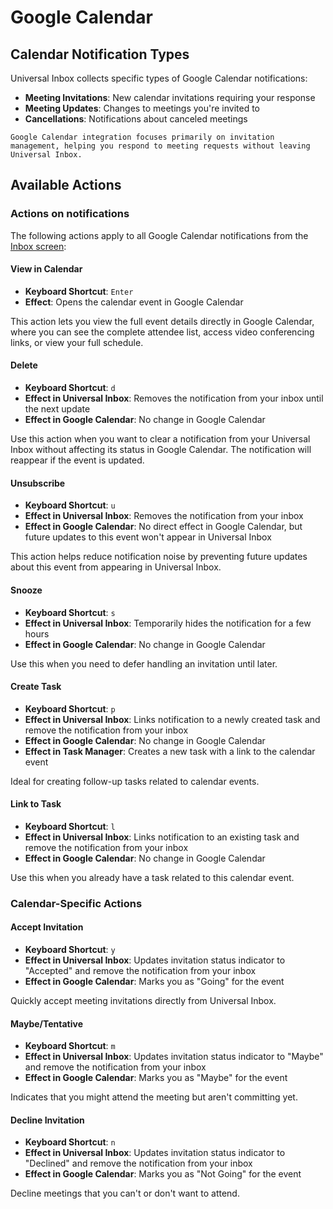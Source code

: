 # Google Calendar

## Calendar Notification Types

Universal Inbox collects specific types of Google Calendar notifications:

- **Meeting Invitations**: New calendar invitations requiring your response
- **Meeting Updates**: Changes to meetings you're invited to
- **Cancellations**: Notifications about canceled meetings

```admonish note
Google Calendar integration focuses primarily on invitation management, helping you respond to meeting requests without leaving Universal Inbox.
```

## Available Actions

### Actions on notifications

The following actions apply to all Google Calendar notifications from the [Inbox screen](../../quick_start/inbox_screen.md):

#### View in Calendar

- **Keyboard Shortcut**: `Enter`
- **Effect**: Opens the calendar event in Google Calendar

This action lets you view the full event details directly in Google Calendar, where you can see the complete attendee list, access video conferencing links, or view your full schedule.

#### Delete

- **Keyboard Shortcut**: `d`
- **Effect in Universal Inbox**: Removes the notification from your inbox until the next update
- **Effect in Google Calendar**: No change in Google Calendar

Use this action when you want to clear a notification from your Universal Inbox without affecting its status in Google Calendar. The notification will reappear if the event is updated.

#### Unsubscribe

- **Keyboard Shortcut**: `u`
- **Effect in Universal Inbox**: Removes the notification from your inbox
- **Effect in Google Calendar**: No direct effect in Google Calendar, but future updates to this event won't appear in Universal Inbox

This action helps reduce notification noise by preventing future updates about this event from appearing in Universal Inbox.

#### Snooze

- **Keyboard Shortcut**: `s`
- **Effect in Universal Inbox**: Temporarily hides the notification for a few hours
- **Effect in Google Calendar**: No change in Google Calendar

Use this when you need to defer handling an invitation until later.

#### Create Task

- **Keyboard Shortcut**: `p`
- **Effect in Universal Inbox**: Links notification to a newly created task and remove the notification from your inbox
- **Effect in Google Calendar**: No change in Google Calendar
- **Effect in Task Manager**: Creates a new task with a link to the calendar event

Ideal for creating follow-up tasks related to calendar events.

#### Link to Task

- **Keyboard Shortcut**: `l`
- **Effect in Universal Inbox**: Links notification to an existing task and remove the notification from your inbox
- **Effect in Google Calendar**: No change in Google Calendar

Use this when you already have a task related to this calendar event.

### Calendar-Specific Actions

#### Accept Invitation

- **Keyboard Shortcut**: `y`
- **Effect in Universal Inbox**: Updates invitation status indicator to "Accepted" and remove the notification from your inbox
- **Effect in Google Calendar**: Marks you as "Going" for the event

Quickly accept meeting invitations directly from Universal Inbox.

#### Maybe/Tentative

- **Keyboard Shortcut**: `m`
- **Effect in Universal Inbox**: Updates invitation status indicator to "Maybe" and remove the notification from your inbox
- **Effect in Google Calendar**: Marks you as "Maybe" for the event

Indicates that you might attend the meeting but aren't committing yet.

#### Decline Invitation

- **Keyboard Shortcut**: `n`
- **Effect in Universal Inbox**: Updates invitation status indicator to "Declined" and remove the notification from your inbox
- **Effect in Google Calendar**: Marks you as "Not Going" for the event

Decline meetings that you can't or don't want to attend.
